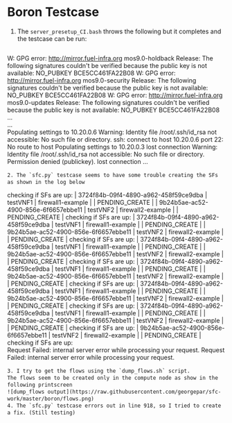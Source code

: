 # Boron Testcase

1. The `server_presetup_CI.bash` throws the following but it completes and the testcase can be run:
   ```
W: GPG error: http://mirror.fuel-infra.org mos9.0-holdback Release: The following signatures couldn't be verified because the public key is not available: NO_PUBKEY BCE5CC461FA22B08
W: GPG error: http://mirror.fuel-infra.org mos9.0-security Release: The following signatures couldn't be verified because the public key is not available: NO_PUBKEY BCE5CC461FA22B08
W: GPG error: http://mirror.fuel-infra.org mos9.0-updates Release: The following signatures couldn't be verified because the public key is not available: NO_PUBKEY BCE5CC461FA22B08  
...  
...  
Populating settings to 10.20.0.6
Warning: Identity file /root/.ssh/id_rsa not accessible: No such file or directory.
ssh: connect to host 10.20.0.6 port 22: No route to host
Populating settings to 10.20.0.3
lost connection
Warning: Identity file /root/.ssh/id_rsa not accessible: No such file or directory.
Permission denied (publickey).
lost connection
...  
   ```
2. The `sfc.py` testcase seems to have some trouble creating the SFs as shown in the log below
   ```
checking if SFs are up:  | 3724f84b-09f4-4890-a962-458f59ce9dba | testVNF1 | firewall1-example |          | PENDING_CREATE |
| 9b24b5ae-ac52-4900-856e-6f6657ebbe11 | testVNF2 | firewall2-example |          | PENDING_CREATE |
checking if SFs are up:  | 3724f84b-09f4-4890-a962-458f59ce9dba | testVNF1 | firewall1-example |          | PENDING_CREATE |
| 9b24b5ae-ac52-4900-856e-6f6657ebbe11 | testVNF2 | firewall2-example |          | PENDING_CREATE |
checking if SFs are up:  | 3724f84b-09f4-4890-a962-458f59ce9dba | testVNF1 | firewall1-example |          | PENDING_CREATE |
| 9b24b5ae-ac52-4900-856e-6f6657ebbe11 | testVNF2 | firewall2-example |          | PENDING_CREATE |
checking if SFs are up:  | 3724f84b-09f4-4890-a962-458f59ce9dba | testVNF1 | firewall1-example |          | PENDING_CREATE |
| 9b24b5ae-ac52-4900-856e-6f6657ebbe11 | testVNF2 | firewall2-example |          | PENDING_CREATE |
checking if SFs are up:  | 3724f84b-09f4-4890-a962-458f59ce9dba | testVNF1 | firewall1-example |          | PENDING_CREATE |
| 9b24b5ae-ac52-4900-856e-6f6657ebbe11 | testVNF2 | firewall2-example |          | PENDING_CREATE |
checking if SFs are up:  | 3724f84b-09f4-4890-a962-458f59ce9dba | testVNF1 | firewall1-example |          | PENDING_CREATE |
| 9b24b5ae-ac52-4900-856e-6f6657ebbe11 | testVNF2 | firewall2-example |          | PENDING_CREATE |
checking if SFs are up:  | 9b24b5ae-ac52-4900-856e-6f6657ebbe11 | testVNF2 | firewall2-example |          | PENDING_CREATE |
checking if SFs are up:  
Request Failed: internal server error while processing your request.
Request Failed: internal server error while processing your request.
   ```
3. I try to get the flows using the `dump_flows.sh` script.
   The flows seem to be created only in the compute node as show in the following printscreen
![dump_flows output](https://raw.githubusercontent.com/georgepar/sfc-work/master/boron/flows.png)
4. The `sfc.py` testcase errors out in line 918, so I tried to create a fix. (Still testing)
